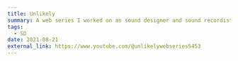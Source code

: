 ```yaml
---
title: Unlikely
summary: A web series I worked on as sound designer and sound recordist/boom operator from February to June of 2020. The “sound designer” credit here also encompasses dialogue editing and sound mixing. I really find the overall concept just so funny; there’s another series we could make of just Rayna’s college life.
tags:
  - SD
date: 2021-08-21
external_link: https://www.youtube.com/@unlikelywebseries5453
---
```

